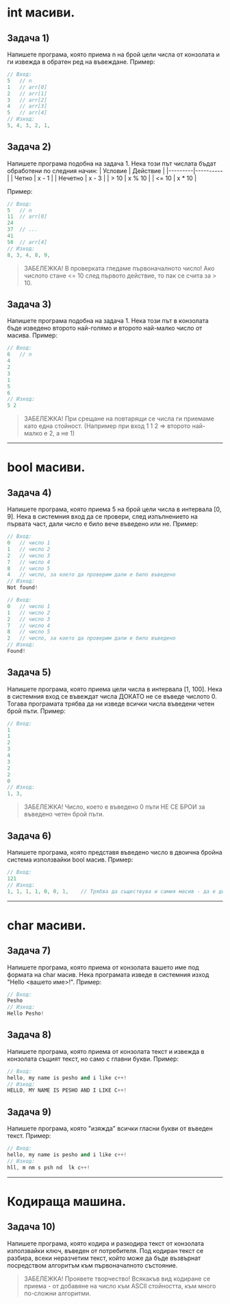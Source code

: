 # int масиви.

## Задача 1)
Напишете програма, която приема n на брой цели числа от конзолата и ги извежда в обратен ред на въвеждане.
Пример:
``` c++
// Вход:
5   // n
1   // arr[0]
2   // arr[1]
3   // arr[2]
4   // arr[3]
5   // arr[4]
// Изход:
5, 4, 3, 2, 1,
```
>

## Задача 2)
Напишете програма подобна на задача 1. Нека този път числата бъдат обработени по следния начин:
| Условие | Действие |
|---------|----------|
| Четно   | x - 1    |
| Нечетно | х - 3    |
| > 10    | x % 10   |
| <= 10   | x * 10   |

Пример:
```c++
// Вход:
5   // n
11  // arr[0]
24
37  // ...
41
50  // arr[4]
// Изход:
8, 3, 4, 8, 9,
```
> ЗАБЕЛЕЖКА! В проверката гледаме първоначалното число! Ако числото стане <= 10 след първото действие, то пак се счита за > 10.

## Задача 3)
Напишете програма подобна на задача 1. Нека този път в конзолата бъде изведено второто най-голямо и второто най-малко число от масива.
Пример:
```c++
// Вход:
6   // n
4
2
3
1
5
6
// Изход:
5 2
```
> ЗАБЕЛЕЖКА! При срещане на повтарящи се числа ги приемаме като една стойност. (Например при вход 1 1 2 => второто най-малко е 2, а не 1)

---
# bool масиви.

## Задача 4)
Напишете програма, която приема 5 на брой цели числа в интервала [0, 9]. Нека в системния вход да се провери, след изпълнението на първата част, дали число е било вече въведено или не.
Пример:
```c++
// Вход:
0   // число 1
1   // число 2
2   // число 3
7   // число 4
8   // число 5
4   // число, за което да проверим дали е било въведено
// Изход:
Not found!
```
```c++
// Вход:
0   // число 1
1   // число 2
2   // число 3
7   // число 4
8   // число 5
2   // число, за което да проверим дали е било въведено
// Изход:
Found!
```
>

## Задача 5)
Напишете програма, която приема цели числа в интервала [1, 100]. Нека в системния вход се въвеждат числа ДОКАТО не се въведе числото 0. Тогава програмата трябва да ни изведе всички числа въведени четен брой пъти.
Пример:
```c++
// Вход:
1
1
2
3
4
3
2
2
0
// Изход:
1, 3,
```
> ЗАБЕЛЕЖКА! Число, което е въведено 0 пъти НЕ СЕ БРОИ за въведено четен брой пъти.

## Задача 6)
Напишете програма, която представя въведено число в двоична бройна система използвайки bool масив.
Пример:
```c++
// Вход:
121
// Изход:
1, 1, 1, 1, 0, 0, 1,    // Трябва да съществува и самия масив - да е достъпен всеки негов елемент
```
>

---
# char масиви.
## Задача 7)
Напишете програма, която приема от конзолата вашето име под формата на char масив. Нека програмата изведе в системния изход "Hello <вашето име>!".
Пример:
``` c++
// Вход:
Pesho
// Изход:
Hello Pesho!
```
>

## Задача 8)
Напишете програма, която приема от конзолата текст и извежда в конзолата същият текст, но само с главни букви.
Пример:
``` c++
// Вход:
hello, my name is pesho and i like c++!
// Изход:
HELLO, MY NAME IS PESHO AND I LIKE C++!
```
>

## Задача 9)
Напишете програма, която "изяжда" всички гласни букви от въведен текст.
Пример:
```c++
// Вход:
hello, my name is pesho and i like c++!
// Изход:
hll, m nm s psh nd  lk c++!
```
>

---
# Кодираща машина.
## Задача 10)
Напишете програма, която кодира и разкодира текст от конзолата използвайки ключ, въведен от потребителя. Под кодиран текст се разбира, всеки неразчетим текст, който може да бъде възвърнат посредством алгоритъм към първоначалното състояние.
> ЗАБЕЛЕЖКА! Проявете творчество! Всякакъв вид кодиране се приема - от добавяне на число към ASCII стойността, към много по-сложни алгоритми.
